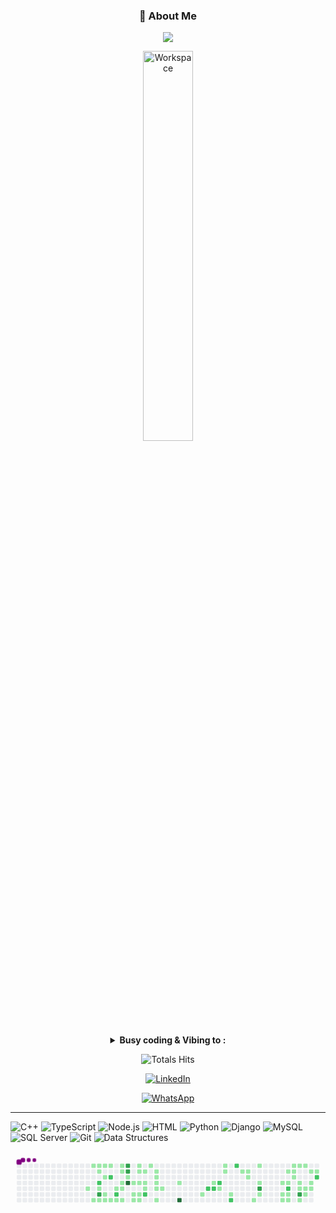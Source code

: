 <div align="center" width="50">
 <summary><h3>🌟 About Me</h3></summary>
<p align="center">
  <img src="https://readme-typing-svg.demolab.com/?lines=Learning+is+a+lifelong+journey.;Mistakes+are+the+seeds+of+growth.;Dream+big,+achieve+bigger!;&font=Fira%20Code&center=true&width=500&height=50&color=00FF7F&vCenter=true&pause=1000&size=24" />
</p>

<img src="https://github.com/SP-XD/SP-XD/blob/main/images/dev-working_rounded.gif?raw=true" alt="Workspace"  width="40%"/><br> 

<details>
<p><strong> <summary>  Busy coding & Vibing to :   </summary> </strong></p>

[![Spotify](https://img.shields.io/badge/-Spotify-1ED760?style=flat&logo=spotify&logoColor=white)](https://open.spotify.com/user/somnathpaul)



</details>

![Totals Hits](https://komarev.com/ghpvc/?username=Ahmed-Gaber00&style=flat&color=orange&label=PROFILE+VIEWS)

[![LinkedIn](https://img.shields.io/badge/-LinkedIn-0A66C2?style=flat&logo=linkedin&logoColor=white&label=)](https://linkedin.com/in/ahmed-gaber-509b88359)

[![WhatsApp](https://img.shields.io/badge/-WhatsApp-25D366?style=flat&logo=whatsapp&logoColor=white)](https://wa.me/201004968716)




</div>







<hr>


![C++](https://img.shields.io/badge/C++-00599C?style=flat&logo=c%2b%2b&logoColor=white)
![TypeScript](https://img.shields.io/badge/TypeScript-007ACC?style=flat&logo=typescript&logoColor=white)
![Node.js](https://img.shields.io/badge/Node.js-339933?style=flat&logo=node.js&logoColor=white)
![HTML](https://img.shields.io/badge/HTML5-E34F26?style=flat&logo=html5&logoColor=white)
![Python](https://img.shields.io/badge/Python-FFD43B?style=flat&logo=python&logoColor=darkgreen)
![Django](https://img.shields.io/badge/Django-092E20?style=flat&logo=django&logoColor=white)
![MySQL](https://img.shields.io/badge/MySQL-4479A1?style=flat&logo=mysql&logoColor=white)
![SQL Server](https://img.shields.io/badge/SQL%20Server-CC2927?style=flat&logo=microsoftsqlserver&logoColor=white)
![Git](https://img.shields.io/badge/GIT-E44C30?style=flat&logo=git&logoColor=white)
![Data Structures](https://img.shields.io/badge/Data%20Structures-important?style=flat&logo=databricks&logoColor=white)



<svg viewBox="-16 -32 880 192" width="880" height="192" xmlns="http://www.w3.org/2000/svg"><desc>Generated with https://github.com/Platane/snk</desc><style>:root{--cb:#1b1f230a;--cs:purple;--ce:#ebedf0;--c0:#ebedf0;--c1:#9be9a8;--c2:#40c463;--c3:#30a14e;--c4:#216e39}.c{shape-rendering:geometricPrecision;fill:var(--ce);stroke-width:1px;stroke:var(--cb);animation:none 37300ms linear infinite;width:12px;height:12px}@keyframes c0{49.59%{fill:var(--c1)}49.61%,100%{fill:var(--ce)}}.c.c0{fill:var(--c1);animation-name:c0}@keyframes c1{3.74%{fill:var(--c1)}3.76%,100%{fill:var(--ce)}}.c.c1{fill:var(--c1);animation-name:c1}@keyframes c2{50.39%{fill:var(--c1)}50.41%,100%{fill:var(--ce)}}.c.c2{fill:var(--c1);animation-name:c2}@keyframes c3{4.01%{fill:var(--c1)}4.03%,100%{fill:var(--ce)}}.c.c3{fill:var(--c1);animation-name:c3}@keyframes c4{55.22%{fill:var(--c1)}55.24%,100%{fill:var(--ce)}}.c.c4{fill:var(--c1);animation-name:c4}@keyframes c5{55.75%{fill:var(--c2)}55.77%,100%{fill:var(--ce)}}.c.c5{fill:var(--c2);animation-name:c5}@keyframes c6{49.05%{fill:var(--c1)}49.07%,100%{fill:var(--ce)}}.c.c6{fill:var(--c1);animation-name:c6}@keyframes c7{85.24%{fill:var(--c3)}85.26%,100%{fill:var(--ce)}}.c.c7{fill:var(--c3);animation-name:c7}@keyframes c8{50.66%{fill:var(--c1)}50.68%,100%{fill:var(--ce)}}.c.c8{fill:var(--c1);animation-name:c8}@keyframes c9{4.28%{fill:var(--c1)}4.3%,100%{fill:var(--ce)}}.c.c9{fill:var(--c1);animation-name:c9}@keyframes ca{54.68%{fill:var(--c1)}54.7%,100%{fill:var(--ce)}}.c.ca{fill:var(--c1);animation-name:ca}@keyframes cb{53.34%{fill:var(--c1)}53.36%,100%{fill:var(--ce)}}.c.cb{fill:var(--c1);animation-name:cb}@keyframes cc{50.93%{fill:var(--c1)}50.95%,100%{fill:var(--ce)}}.c.cc{fill:var(--c1);animation-name:cc}@keyframes cd{4.55%{fill:var(--c1)}4.57%,100%{fill:var(--ce)}}.c.cd{fill:var(--c1);animation-name:cd}@keyframes ce{56.56%{fill:var(--c2)}56.58%,100%{fill:var(--ce)}}.c.ce{fill:var(--c2);animation-name:ce}@keyframes cf{51.2%{fill:var(--c1)}51.22%,100%{fill:var(--ce)}}.c.cf{fill:var(--c1);animation-name:cf}@keyframes cg{48.25%{fill:var(--c1)}48.27%,100%{fill:var(--ce)}}.c.cg{fill:var(--c1);animation-name:cg}@keyframes ch{57.63%{fill:var(--c2)}57.65%,100%{fill:var(--ce)}}.c.ch{fill:var(--c2);animation-name:ch}@keyframes ci{51.46%{fill:var(--c1)}51.48%,100%{fill:var(--ce)}}.c.ci{fill:var(--c1);animation-name:ci}@keyframes cj{5.08%{fill:var(--c1)}5.1%,100%{fill:var(--ce)}}.c.cj{fill:var(--c1);animation-name:cj}@keyframes ck{5.35%{fill:var(--c1)}5.37%,100%{fill:var(--ce)}}.c.ck{fill:var(--c1);animation-name:ck}@keyframes cl{47.71%{fill:var(--c1)}47.73%,100%{fill:var(--ce)}}.c.cl{fill:var(--c1);animation-name:cl}@keyframes cm{47.98%{fill:var(--c1)}48%,100%{fill:var(--ce)}}.c.cm{fill:var(--c1);animation-name:cm}@keyframes cn{51.73%{fill:var(--c1)}51.75%,100%{fill:var(--ce)}}.c.cn{fill:var(--c1);animation-name:cn}@keyframes co{82.56%{fill:var(--c3)}82.58%,100%{fill:var(--ce)}}.c.co{fill:var(--c3);animation-name:co}@keyframes cp{82.3%{fill:var(--c3)}82.32%,100%{fill:var(--ce)}}.c.cp{fill:var(--c3);animation-name:cp}@keyframes cq{5.89%{fill:var(--c1)}5.91%,100%{fill:var(--ce)}}.c.cq{fill:var(--c1);animation-name:cq}@keyframes cr{87.12%{fill:var(--c4)}87.14%,100%{fill:var(--ce)}}.c.cr{fill:var(--c4);animation-name:cr}@keyframes cs{6.42%{fill:var(--c1)}6.44%,100%{fill:var(--ce)}}.c.cs{fill:var(--c1);animation-name:cs}@keyframes ct{12.32%{fill:var(--c1)}12.34%,100%{fill:var(--ce)}}.c.ct{fill:var(--c1);animation-name:ct}@keyframes cu{12.59%{fill:var(--c1)}12.61%,100%{fill:var(--ce)}}.c.cu{fill:var(--c1);animation-name:cu}@keyframes cv{10.18%{fill:var(--c1)}10.2%,100%{fill:var(--ce)}}.c.cv{fill:var(--c1);animation-name:cv}@keyframes cw{10.45%{fill:var(--c1)}10.47%,100%{fill:var(--ce)}}.c.cw{fill:var(--c1);animation-name:cw}@keyframes cx{6.69%{fill:var(--c1)}6.71%,100%{fill:var(--ce)}}.c.cx{fill:var(--c1);animation-name:cx}@keyframes cy{12.05%{fill:var(--c1)}12.07%,100%{fill:var(--ce)}}.c.cy{fill:var(--c1);animation-name:cy}@keyframes cz{12.86%{fill:var(--c1)}12.88%,100%{fill:var(--ce)}}.c.cz{fill:var(--c1);animation-name:cz}@keyframes c10{10.71%{fill:var(--c1)}10.73%,100%{fill:var(--ce)}}.c.c10{fill:var(--c1);animation-name:c10}@keyframes c11{6.96%{fill:var(--c1)}6.98%,100%{fill:var(--ce)}}.c.c11{fill:var(--c1);animation-name:c11}@keyframes c12{7.23%{fill:var(--c1)}7.25%,100%{fill:var(--ce)}}.c.c12{fill:var(--c1);animation-name:c12}@keyframes c13{58.97%{fill:var(--c2)}58.99%,100%{fill:var(--ce)}}.c.c13{fill:var(--c2);animation-name:c13}@keyframes c14{9.64%{fill:var(--c1)}9.66%,100%{fill:var(--ce)}}.c.c14{fill:var(--c1);animation-name:c14}@keyframes c15{9.11%{fill:var(--c1)}9.13%,100%{fill:var(--ce)}}.c.c15{fill:var(--c1);animation-name:c15}@keyframes c16{8.84%{fill:var(--c1)}8.86%,100%{fill:var(--ce)}}.c.c16{fill:var(--c1);animation-name:c16}@keyframes c17{8.57%{fill:var(--c1)}8.59%,100%{fill:var(--ce)}}.c.c17{fill:var(--c1);animation-name:c17}@keyframes c18{7.76%{fill:var(--c1)}7.78%,100%{fill:var(--ce)}}.c.c18{fill:var(--c1);animation-name:c18}@keyframes c19{13.66%{fill:var(--c1)}13.68%,100%{fill:var(--ce)}}.c.c19{fill:var(--c1);animation-name:c19}@keyframes c1a{8.03%{fill:var(--c1)}8.05%,100%{fill:var(--ce)}}.c.c1a{fill:var(--c1);animation-name:c1a}@keyframes c1b{15.54%{fill:var(--c1)}15.56%,100%{fill:var(--ce)}}.c.c1b{fill:var(--c1);animation-name:c1b}@keyframes c1c{90.34%{fill:var(--c4)}90.36%,100%{fill:var(--ce)}}.c.c1c{fill:var(--c4);animation-name:c1c}@keyframes c1d{36.45%{fill:var(--c1)}36.47%,100%{fill:var(--ce)}}.c.c1d{fill:var(--c1);animation-name:c1d}@keyframes c1e{62.19%{fill:var(--c2)}62.21%,100%{fill:var(--ce)}}.c.c1e{fill:var(--c2);animation-name:c1e}@keyframes c1f{17.15%{fill:var(--c1)}17.17%,100%{fill:var(--ce)}}.c.c1f{fill:var(--c1);animation-name:c1f}@keyframes c1g{62.46%{fill:var(--c2)}62.48%,100%{fill:var(--ce)}}.c.c1g{fill:var(--c2);animation-name:c1g}@keyframes c1h{62.99%{fill:var(--c2)}63.01%,100%{fill:var(--ce)}}.c.c1h{fill:var(--c2);animation-name:c1h}@keyframes c1i{35.38%{fill:var(--c1)}35.4%,100%{fill:var(--ce)}}.c.c1i{fill:var(--c1);animation-name:c1i}@keyframes c1j{18.49%{fill:var(--c1)}18.51%,100%{fill:var(--ce)}}.c.c1j{fill:var(--c1);animation-name:c1j}@keyframes c1k{18.22%{fill:var(--c1)}18.24%,100%{fill:var(--ce)}}.c.c1k{fill:var(--c1);animation-name:c1k}@keyframes c1l{34.57%{fill:var(--c1)}34.59%,100%{fill:var(--ce)}}.c.c1l{fill:var(--c1);animation-name:c1l}@keyframes c1m{64.33%{fill:var(--c2)}64.35%,100%{fill:var(--ce)}}.c.c1m{fill:var(--c2);animation-name:c1m}@keyframes c1n{66.21%{fill:var(--c2)}66.23%,100%{fill:var(--ce)}}.c.c1n{fill:var(--c2);animation-name:c1n}@keyframes c1o{19.56%{fill:var(--c1)}19.58%,100%{fill:var(--ce)}}.c.c1o{fill:var(--c1);animation-name:c1o}@keyframes c1p{19.83%{fill:var(--c1)}19.85%,100%{fill:var(--ce)}}.c.c1p{fill:var(--c1);animation-name:c1p}@keyframes c1q{20.1%{fill:var(--c1)}20.12%,100%{fill:var(--ce)}}.c.c1q{fill:var(--c1);animation-name:c1q}@keyframes c1r{33.23%{fill:var(--c1)}33.25%,100%{fill:var(--ce)}}.c.c1r{fill:var(--c1);animation-name:c1r}@keyframes c1s{40.47%{fill:var(--c1)}40.49%,100%{fill:var(--ce)}}.c.c1s{fill:var(--c1);animation-name:c1s}@keyframes c1t{20.9%{fill:var(--c1)}20.92%,100%{fill:var(--ce)}}.c.c1t{fill:var(--c1);animation-name:c1t}@keyframes c1u{75.33%{fill:var(--c3)}75.35%,100%{fill:var(--ce)}}.c.c1u{fill:var(--c3);animation-name:c1u}@keyframes c1v{32.7%{fill:var(--c1)}32.72%,100%{fill:var(--ce)}}.c.c1v{fill:var(--c1);animation-name:c1v}@keyframes c1w{21.97%{fill:var(--c1)}21.99%,100%{fill:var(--ce)}}.c.c1w{fill:var(--c1);animation-name:c1w}@keyframes c1x{28.41%{fill:var(--c1)}28.43%,100%{fill:var(--ce)}}.c.c1x{fill:var(--c1);animation-name:c1x}@keyframes c1y{28.68%{fill:var(--c1)}28.7%,100%{fill:var(--ce)}}.c.c1y{fill:var(--c1);animation-name:c1y}@keyframes c1z{26.53%{fill:var(--c1)}26.55%,100%{fill:var(--ce)}}.c.c1z{fill:var(--c1);animation-name:c1z}@keyframes c20{22.24%{fill:var(--c1)}22.26%,100%{fill:var(--ce)}}.c.c20{fill:var(--c1);animation-name:c20}@keyframes c21{69.7%{fill:var(--c2)}69.72%,100%{fill:var(--ce)}}.c.c21{fill:var(--c2);animation-name:c21}@keyframes c22{28.14%{fill:var(--c1)}28.16%,100%{fill:var(--ce)}}.c.c22{fill:var(--c1);animation-name:c22}@keyframes c23{28.94%{fill:var(--c1)}28.96%,100%{fill:var(--ce)}}.c.c23{fill:var(--c1);animation-name:c23}@keyframes c24{26%{fill:var(--c1)}26.02%,100%{fill:var(--ce)}}.c.c24{fill:var(--c1);animation-name:c24}@keyframes c25{26.26%{fill:var(--c1)}26.28%,100%{fill:var(--ce)}}.c.c25{fill:var(--c1);animation-name:c25}@keyframes c26{27.07%{fill:var(--c1)}27.09%,100%{fill:var(--ce)}}.c.c26{fill:var(--c1);animation-name:c26}@keyframes c27{25.73%{fill:var(--c1)}25.75%,100%{fill:var(--ce)}}.c.c27{fill:var(--c1);animation-name:c27}@keyframes c28{22.78%{fill:var(--c1)}22.8%,100%{fill:var(--ce)}}.c.c28{fill:var(--c1);animation-name:c28}@keyframes c29{23.05%{fill:var(--c1)}23.07%,100%{fill:var(--ce)}}.c.c29{fill:var(--c1);animation-name:c29}@keyframes c2a{73.18%{fill:var(--c3)}73.2%,100%{fill:var(--ce)}}.c.c2a{fill:var(--c3);animation-name:c2a}@keyframes c2b{29.48%{fill:var(--c1)}29.5%,100%{fill:var(--ce)}}.c.c2b{fill:var(--c1);animation-name:c2b}@keyframes c2c{25.46%{fill:var(--c1)}25.48%,100%{fill:var(--ce)}}.c.c2c{fill:var(--c1);animation-name:c2c}@keyframes c2d{23.31%{fill:var(--c1)}23.33%,100%{fill:var(--ce)}}.c.c2d{fill:var(--c1);animation-name:c2d}@keyframes c2e{30.02%{fill:var(--c1)}30.04%,100%{fill:var(--ce)}}.c.c2e{fill:var(--c1);animation-name:c2e}@keyframes c2f{24.39%{fill:var(--c1)}24.41%,100%{fill:var(--ce)}}.c.c2f{fill:var(--c1);animation-name:c2f}@keyframes c2g{23.85%{fill:var(--c1)}23.87%,100%{fill:var(--ce)}}.c.c2g{fill:var(--c1);animation-name:c2g}@keyframes c2h{23.58%{fill:var(--c1)}23.6%,100%{fill:var(--ce)}}.c.c2h{fill:var(--c1);animation-name:c2h}@keyframes c2i{24.65%{fill:var(--c1)}24.67%,100%{fill:var(--ce)}}.c.c2i{fill:var(--c1);animation-name:c2i}@keyframes c2j{71.57%{fill:var(--c2)}71.59%,100%{fill:var(--ce)}}.c.c2j{fill:var(--c2);animation-name:c2j}.u{transform-origin:0 0;transform:scale(0,1);animation:none linear 37300ms infinite}@keyframes u0{3.74%{transform:scale(0.000,1)}3.76%,4.01%{transform:scale(0.014,1)}4.03%,4.28%{transform:scale(0.027,1)}4.3%,4.55%{transform:scale(0.041,1)}4.57%,5.08%{transform:scale(0.054,1)}5.1%,5.35%{transform:scale(0.068,1)}5.37%,5.89%{transform:scale(0.081,1)}5.91%,6.42%{transform:scale(0.095,1)}6.44%,6.69%{transform:scale(0.108,1)}6.71%,6.96%{transform:scale(0.122,1)}6.98%,7.23%{transform:scale(0.135,1)}7.25%,7.76%{transform:scale(0.149,1)}7.78%,8.03%{transform:scale(0.162,1)}8.05%,8.57%{transform:scale(0.176,1)}8.59%,8.84%{transform:scale(0.189,1)}8.86%,9.11%{transform:scale(0.203,1)}9.13%,9.64%{transform:scale(0.216,1)}9.66%,10.18%{transform:scale(0.230,1)}10.2%,10.45%{transform:scale(0.243,1)}10.47%,10.71%{transform:scale(0.257,1)}10.73%,12.05%{transform:scale(0.270,1)}12.07%,12.32%{transform:scale(0.284,1)}12.34%,12.59%{transform:scale(0.297,1)}12.61%,12.86%{transform:scale(0.311,1)}12.88%,13.66%{transform:scale(0.324,1)}13.68%,15.54%{transform:scale(0.338,1)}15.56%,17.15%{transform:scale(0.351,1)}17.17%,18.22%{transform:scale(0.365,1)}18.24%,18.49%{transform:scale(0.378,1)}18.51%,19.56%{transform:scale(0.392,1)}19.58%,19.83%{transform:scale(0.405,1)}19.85%,20.1%{transform:scale(0.419,1)}20.12%,20.9%{transform:scale(0.432,1)}20.92%,21.97%{transform:scale(0.446,1)}21.99%,22.24%{transform:scale(0.459,1)}22.26%,22.78%{transform:scale(0.473,1)}22.8%,23.05%{transform:scale(0.486,1)}23.07%,23.31%{transform:scale(0.500,1)}23.33%,23.58%{transform:scale(0.514,1)}23.6%,23.85%{transform:scale(0.527,1)}23.87%,24.39%{transform:scale(0.541,1)}24.41%,24.65%{transform:scale(0.554,1)}24.67%,25.46%{transform:scale(0.568,1)}25.48%,25.73%{transform:scale(0.581,1)}25.75%,26%{transform:scale(0.595,1)}26.02%,26.26%{transform:scale(0.608,1)}26.28%,26.53%{transform:scale(0.622,1)}26.55%,27.07%{transform:scale(0.635,1)}27.09%,28.14%{transform:scale(0.649,1)}28.16%,28.41%{transform:scale(0.662,1)}28.43%,28.68%{transform:scale(0.676,1)}28.7%,28.94%{transform:scale(0.689,1)}28.96%,29.48%{transform:scale(0.703,1)}29.5%,30.02%{transform:scale(0.716,1)}30.04%,32.7%{transform:scale(0.730,1)}32.72%,33.23%{transform:scale(0.743,1)}33.25%,34.57%{transform:scale(0.757,1)}34.59%,35.38%{transform:scale(0.770,1)}35.4%,36.45%{transform:scale(0.784,1)}36.47%,40.47%{transform:scale(0.797,1)}40.49%,47.71%{transform:scale(0.811,1)}47.73%,47.98%{transform:scale(0.824,1)}48%,48.25%{transform:scale(0.838,1)}48.27%,49.05%{transform:scale(0.851,1)}49.07%,49.59%{transform:scale(0.865,1)}49.61%,50.39%{transform:scale(0.878,1)}50.41%,50.66%{transform:scale(0.892,1)}50.68%,50.93%{transform:scale(0.905,1)}50.95%,51.2%{transform:scale(0.919,1)}51.22%,51.46%{transform:scale(0.932,1)}51.48%,51.73%{transform:scale(0.946,1)}51.75%,53.34%{transform:scale(0.959,1)}53.36%,54.68%{transform:scale(0.973,1)}54.7%,55.22%{transform:scale(0.986,1)}55.24%,100%{transform:scale(1.000,1)}}.u.u0{fill:var(--c1);animation-name:u0;transform-origin:0.0px 0}@keyframes u1{55.75%{transform:scale(0.000,1)}55.77%,56.56%{transform:scale(0.091,1)}56.58%,57.63%{transform:scale(0.182,1)}57.65%,58.97%{transform:scale(0.273,1)}58.99%,62.19%{transform:scale(0.364,1)}62.21%,62.46%{transform:scale(0.455,1)}62.48%,62.99%{transform:scale(0.545,1)}63.01%,64.33%{transform:scale(0.636,1)}64.35%,66.21%{transform:scale(0.727,1)}66.23%,69.7%{transform:scale(0.818,1)}69.72%,71.57%{transform:scale(0.909,1)}71.59%,100%{transform:scale(1.000,1)}}.u.u1{fill:var(--c2);animation-name:u1;transform-origin:682.1px 0}@keyframes u2{73.18%{transform:scale(0.000,1)}73.2%,75.33%{transform:scale(0.200,1)}75.35%,82.3%{transform:scale(0.400,1)}82.32%,82.56%{transform:scale(0.600,1)}82.58%,85.24%{transform:scale(0.800,1)}85.26%,100%{transform:scale(1.000,1)}}.u.u2{fill:var(--c3);animation-name:u2;transform-origin:783.5px 0}@keyframes u3{87.12%{transform:scale(0.000,1)}87.14%,90.34%{transform:scale(0.500,1)}90.36%,100%{transform:scale(1.000,1)}}.u.u3{fill:var(--c4);animation-name:u3;transform-origin:829.6px 0}.s{shape-rendering:geometricPrecision;fill:var(--cs);animation:none linear 37300ms infinite}@keyframes s0{0%,99.73%{transform:translate(0px,-16px)}0.27%{transform:translate(0px,0px)}5.09%{transform:translate(288px,0px)}5.63%,47.45%{transform:translate(288px,32px)}6.17%,46.92%{transform:translate(320px,32px)}6.43%{transform:translate(320px,48px)}6.97%{transform:translate(352px,48px)}7.24%{transform:translate(352px,64px)}8.04%{transform:translate(400px,64px)}8.31%{transform:translate(400px,48px)}8.58%{transform:translate(384px,48px)}9.38%{transform:translate(384px,0px)}10.19%{transform:translate(336px,0px)}10.46%{transform:translate(336px,16px)}10.72%{transform:translate(352px,16px)}10.99%{transform:translate(352px,32px)}11.26%{transform:translate(336px,32px)}12.06%{transform:translate(336px,80px)}12.33%{transform:translate(320px,80px)}12.6%{transform:translate(320px,96px)}14.48%{transform:translate(432px,96px)}14.75%{transform:translate(432px,80px)}15.01%{transform:translate(448px,80px)}15.55%,89.54%{transform:translate(448px,48px)}17.16%,37.53%{transform:translate(544px,48px)}17.43%,37.8%{transform:translate(544px,32px)}17.96%{transform:translate(576px,32px)}18.5%{transform:translate(576px,0px)}18.77%{transform:translate(592px,0px)}19.03%{transform:translate(592px,16px)}19.84%{transform:translate(640px,16px)}20.11%{transform:translate(640px,32px)}20.64%,39.95%{transform:translate(672px,32px)}20.91%{transform:translate(672px,48px)}22.79%{transform:translate(784px,48px)}23.06%{transform:translate(784px,64px)}23.59%{transform:translate(816px,64px)}24.4%{transform:translate(816px,16px)}24.66%{transform:translate(832px,16px)}24.93%{transform:translate(832px,0px)}26.01%{transform:translate(768px,0px)}26.27%{transform:translate(768px,16px)}26.54%{transform:translate(752px,16px)}26.81%{transform:translate(752px,32px)}27.08%{transform:translate(768px,32px)}27.88%,31.1%,73.46%{transform:translate(768px,80px)}28.42%{transform:translate(736px,80px)}28.69%{transform:translate(736px,96px)}29.76%{transform:translate(800px,96px)}30.29%{transform:translate(800px,64px)}30.83%,73.73%{transform:translate(768px,64px)}32.98%{transform:translate(656px,80px)}33.24%{transform:translate(656px,96px)}33.51%{transform:translate(640px,96px)}33.78%{transform:translate(640px,80px)}34.58%{transform:translate(592px,80px)}34.85%{transform:translate(592px,64px)}35.39%,62.73%{transform:translate(560px,64px)}35.66%{transform:translate(560px,80px)}36.46%{transform:translate(512px,80px)}37%{transform:translate(512px,48px)}40.48%{transform:translate(672px,0px)}41.29%{transform:translate(624px,0px)}41.55%{transform:translate(624px,16px)}46.65%{transform:translate(320px,16px)}47.99%,52.28%{transform:translate(288px,64px)}49.6%{transform:translate(192px,64px)}49.87%{transform:translate(192px,80px)}50.13%{transform:translate(208px,80px)}50.4%{transform:translate(208px,96px)}51.74%{transform:translate(288px,96px)}53.08%{transform:translate(240px,64px)}53.35%{transform:translate(240px,80px)}53.62%{transform:translate(256px,80px)}54.16%,56.3%{transform:translate(256px,48px)}54.42%{transform:translate(240px,48px)}54.96%{transform:translate(240px,16px)}55.23%{transform:translate(224px,16px)}55.76%{transform:translate(224px,48px)}56.57%{transform:translate(256px,32px)}56.84%{transform:translate(272px,32px)}57.64%{transform:translate(272px,80px)}61.93%{transform:translate(528px,80px)}62.2%{transform:translate(528px,64px)}63%{transform:translate(560px,48px)}63.54%{transform:translate(592px,48px)}64.34%{transform:translate(592px,96px)}64.61%{transform:translate(608px,96px)}66.22%{transform:translate(608px,0px)}68.63%{transform:translate(752px,0px)}69.71%{transform:translate(752px,64px)}71.05%{transform:translate(832px,64px)}71.58%{transform:translate(832px,32px)}72.39%{transform:translate(784px,32px)}73.19%{transform:translate(784px,80px)}75.34%{transform:translate(672px,64px)}76.14%{transform:translate(672px,16px)}82.31%{transform:translate(304px,16px)}82.57%{transform:translate(304px,0px)}83.91%{transform:translate(224px,0px)}85.25%{transform:translate(224px,80px)}86.6%{transform:translate(304px,80px)}87.13%{transform:translate(304px,48px)}90.35%{transform:translate(448px,96px)}96.78%{transform:translate(64px,96px)}97.32%{transform:translate(64px,64px)}97.59%{transform:translate(48px,64px)}98.93%{transform:translate(48px,-16px)}}.s.s0{transform:translate(0px,-16px);animation-name:s0}@keyframes s1{0%,99.73%{transform:translate(16px,-16px)}0.27%{transform:translate(0px,-16px)}0.54%{transform:translate(0px,0px)}5.36%{transform:translate(288px,0px)}5.9%,47.72%{transform:translate(288px,32px)}6.43%,47.18%{transform:translate(320px,32px)}6.7%{transform:translate(320px,48px)}7.24%{transform:translate(352px,48px)}7.51%{transform:translate(352px,64px)}8.31%{transform:translate(400px,64px)}8.58%{transform:translate(400px,48px)}8.85%{transform:translate(384px,48px)}9.65%{transform:translate(384px,0px)}10.46%{transform:translate(336px,0px)}10.72%{transform:translate(336px,16px)}10.99%{transform:translate(352px,16px)}11.26%{transform:translate(352px,32px)}11.53%{transform:translate(336px,32px)}12.33%{transform:translate(336px,80px)}12.6%{transform:translate(320px,80px)}12.87%{transform:translate(320px,96px)}14.75%{transform:translate(432px,96px)}15.01%{transform:translate(432px,80px)}15.28%{transform:translate(448px,80px)}15.82%,89.81%{transform:translate(448px,48px)}17.43%,37.8%{transform:translate(544px,48px)}17.69%,38.07%{transform:translate(544px,32px)}18.23%{transform:translate(576px,32px)}18.77%{transform:translate(576px,0px)}19.03%{transform:translate(592px,0px)}19.3%{transform:translate(592px,16px)}20.11%{transform:translate(640px,16px)}20.38%{transform:translate(640px,32px)}20.91%,40.21%{transform:translate(672px,32px)}21.18%{transform:translate(672px,48px)}23.06%{transform:translate(784px,48px)}23.32%{transform:translate(784px,64px)}23.86%{transform:translate(816px,64px)}24.66%{transform:translate(816px,16px)}24.93%{transform:translate(832px,16px)}25.2%{transform:translate(832px,0px)}26.27%{transform:translate(768px,0px)}26.54%{transform:translate(768px,16px)}26.81%{transform:translate(752px,16px)}27.08%{transform:translate(752px,32px)}27.35%{transform:translate(768px,32px)}28.15%,31.37%,73.73%{transform:translate(768px,80px)}28.69%{transform:translate(736px,80px)}28.95%{transform:translate(736px,96px)}30.03%{transform:translate(800px,96px)}30.56%{transform:translate(800px,64px)}31.1%,73.99%{transform:translate(768px,64px)}33.24%{transform:translate(656px,80px)}33.51%{transform:translate(656px,96px)}33.78%{transform:translate(640px,96px)}34.05%{transform:translate(640px,80px)}34.85%{transform:translate(592px,80px)}35.12%{transform:translate(592px,64px)}35.66%,63%{transform:translate(560px,64px)}35.92%{transform:translate(560px,80px)}36.73%{transform:translate(512px,80px)}37.27%{transform:translate(512px,48px)}40.75%{transform:translate(672px,0px)}41.55%{transform:translate(624px,0px)}41.82%{transform:translate(624px,16px)}46.92%{transform:translate(320px,16px)}48.26%,52.55%{transform:translate(288px,64px)}49.87%{transform:translate(192px,64px)}50.13%{transform:translate(192px,80px)}50.4%{transform:translate(208px,80px)}50.67%{transform:translate(208px,96px)}52.01%{transform:translate(288px,96px)}53.35%{transform:translate(240px,64px)}53.62%{transform:translate(240px,80px)}53.89%{transform:translate(256px,80px)}54.42%,56.57%{transform:translate(256px,48px)}54.69%{transform:translate(240px,48px)}55.23%{transform:translate(240px,16px)}55.5%{transform:translate(224px,16px)}56.03%{transform:translate(224px,48px)}56.84%{transform:translate(256px,32px)}57.1%{transform:translate(272px,32px)}57.91%{transform:translate(272px,80px)}62.2%{transform:translate(528px,80px)}62.47%{transform:translate(528px,64px)}63.27%{transform:translate(560px,48px)}63.81%{transform:translate(592px,48px)}64.61%{transform:translate(592px,96px)}64.88%{transform:translate(608px,96px)}66.49%{transform:translate(608px,0px)}68.9%{transform:translate(752px,0px)}69.97%{transform:translate(752px,64px)}71.31%{transform:translate(832px,64px)}71.85%{transform:translate(832px,32px)}72.65%{transform:translate(784px,32px)}73.46%{transform:translate(784px,80px)}75.6%{transform:translate(672px,64px)}76.41%{transform:translate(672px,16px)}82.57%{transform:translate(304px,16px)}82.84%{transform:translate(304px,0px)}84.18%{transform:translate(224px,0px)}85.52%{transform:translate(224px,80px)}86.86%{transform:translate(304px,80px)}87.4%{transform:translate(304px,48px)}90.62%{transform:translate(448px,96px)}97.05%{transform:translate(64px,96px)}97.59%{transform:translate(64px,64px)}97.86%{transform:translate(48px,64px)}99.2%{transform:translate(48px,-16px)}}.s.s1{transform:translate(16px,-16px);animation-name:s1}@keyframes s2{0%,99.73%{transform:translate(32px,-16px)}0.54%{transform:translate(0px,-16px)}0.8%{transform:translate(0px,0px)}5.63%{transform:translate(288px,0px)}6.17%,47.99%{transform:translate(288px,32px)}6.7%,47.45%{transform:translate(320px,32px)}6.97%{transform:translate(320px,48px)}7.51%{transform:translate(352px,48px)}7.77%{transform:translate(352px,64px)}8.58%{transform:translate(400px,64px)}8.85%{transform:translate(400px,48px)}9.12%{transform:translate(384px,48px)}9.92%{transform:translate(384px,0px)}10.72%{transform:translate(336px,0px)}10.99%{transform:translate(336px,16px)}11.26%{transform:translate(352px,16px)}11.53%{transform:translate(352px,32px)}11.8%{transform:translate(336px,32px)}12.6%{transform:translate(336px,80px)}12.87%{transform:translate(320px,80px)}13.14%{transform:translate(320px,96px)}15.01%{transform:translate(432px,96px)}15.28%{transform:translate(432px,80px)}15.55%{transform:translate(448px,80px)}16.09%,90.08%{transform:translate(448px,48px)}17.69%,38.07%{transform:translate(544px,48px)}17.96%,38.34%{transform:translate(544px,32px)}18.5%{transform:translate(576px,32px)}19.03%{transform:translate(576px,0px)}19.3%{transform:translate(592px,0px)}19.57%{transform:translate(592px,16px)}20.38%{transform:translate(640px,16px)}20.64%{transform:translate(640px,32px)}21.18%,40.48%{transform:translate(672px,32px)}21.45%{transform:translate(672px,48px)}23.32%{transform:translate(784px,48px)}23.59%{transform:translate(784px,64px)}24.13%{transform:translate(816px,64px)}24.93%{transform:translate(816px,16px)}25.2%{transform:translate(832px,16px)}25.47%{transform:translate(832px,0px)}26.54%{transform:translate(768px,0px)}26.81%{transform:translate(768px,16px)}27.08%{transform:translate(752px,16px)}27.35%{transform:translate(752px,32px)}27.61%{transform:translate(768px,32px)}28.42%,31.64%,73.99%{transform:translate(768px,80px)}28.95%{transform:translate(736px,80px)}29.22%{transform:translate(736px,96px)}30.29%{transform:translate(800px,96px)}30.83%{transform:translate(800px,64px)}31.37%,74.26%{transform:translate(768px,64px)}33.51%{transform:translate(656px,80px)}33.78%{transform:translate(656px,96px)}34.05%{transform:translate(640px,96px)}34.32%{transform:translate(640px,80px)}35.12%{transform:translate(592px,80px)}35.39%{transform:translate(592px,64px)}35.92%,63.27%{transform:translate(560px,64px)}36.19%{transform:translate(560px,80px)}37%{transform:translate(512px,80px)}37.53%{transform:translate(512px,48px)}41.02%{transform:translate(672px,0px)}41.82%{transform:translate(624px,0px)}42.09%{transform:translate(624px,16px)}47.18%{transform:translate(320px,16px)}48.53%,52.82%{transform:translate(288px,64px)}50.13%{transform:translate(192px,64px)}50.4%{transform:translate(192px,80px)}50.67%{transform:translate(208px,80px)}50.94%{transform:translate(208px,96px)}52.28%{transform:translate(288px,96px)}53.62%{transform:translate(240px,64px)}53.89%{transform:translate(240px,80px)}54.16%{transform:translate(256px,80px)}54.69%,56.84%{transform:translate(256px,48px)}54.96%{transform:translate(240px,48px)}55.5%{transform:translate(240px,16px)}55.76%{transform:translate(224px,16px)}56.3%{transform:translate(224px,48px)}57.1%{transform:translate(256px,32px)}57.37%{transform:translate(272px,32px)}58.18%{transform:translate(272px,80px)}62.47%{transform:translate(528px,80px)}62.73%{transform:translate(528px,64px)}63.54%{transform:translate(560px,48px)}64.08%{transform:translate(592px,48px)}64.88%{transform:translate(592px,96px)}65.15%{transform:translate(608px,96px)}66.76%{transform:translate(608px,0px)}69.17%{transform:translate(752px,0px)}70.24%{transform:translate(752px,64px)}71.58%{transform:translate(832px,64px)}72.12%{transform:translate(832px,32px)}72.92%{transform:translate(784px,32px)}73.73%{transform:translate(784px,80px)}75.87%{transform:translate(672px,64px)}76.68%{transform:translate(672px,16px)}82.84%{transform:translate(304px,16px)}83.11%{transform:translate(304px,0px)}84.45%{transform:translate(224px,0px)}85.79%{transform:translate(224px,80px)}87.13%{transform:translate(304px,80px)}87.67%{transform:translate(304px,48px)}90.88%{transform:translate(448px,96px)}97.32%{transform:translate(64px,96px)}97.86%{transform:translate(64px,64px)}98.12%{transform:translate(48px,64px)}99.46%{transform:translate(48px,-16px)}}.s.s2{transform:translate(32px,-16px);animation-name:s2}@keyframes s3{0%,99.73%{transform:translate(48px,-16px)}0.8%{transform:translate(0px,-16px)}1.07%{transform:translate(0px,0px)}5.9%{transform:translate(288px,0px)}6.43%,48.26%{transform:translate(288px,32px)}6.97%,47.72%{transform:translate(320px,32px)}7.24%{transform:translate(320px,48px)}7.77%{transform:translate(352px,48px)}8.04%{transform:translate(352px,64px)}8.85%{transform:translate(400px,64px)}9.12%{transform:translate(400px,48px)}9.38%{transform:translate(384px,48px)}10.19%{transform:translate(384px,0px)}10.99%{transform:translate(336px,0px)}11.26%{transform:translate(336px,16px)}11.53%{transform:translate(352px,16px)}11.8%{transform:translate(352px,32px)}12.06%{transform:translate(336px,32px)}12.87%{transform:translate(336px,80px)}13.14%{transform:translate(320px,80px)}13.4%{transform:translate(320px,96px)}15.28%{transform:translate(432px,96px)}15.55%{transform:translate(432px,80px)}15.82%{transform:translate(448px,80px)}16.35%,90.35%{transform:translate(448px,48px)}17.96%,38.34%{transform:translate(544px,48px)}18.23%,38.61%{transform:translate(544px,32px)}18.77%{transform:translate(576px,32px)}19.3%{transform:translate(576px,0px)}19.57%{transform:translate(592px,0px)}19.84%{transform:translate(592px,16px)}20.64%{transform:translate(640px,16px)}20.91%{transform:translate(640px,32px)}21.45%,40.75%{transform:translate(672px,32px)}21.72%{transform:translate(672px,48px)}23.59%{transform:translate(784px,48px)}23.86%{transform:translate(784px,64px)}24.4%{transform:translate(816px,64px)}25.2%{transform:translate(816px,16px)}25.47%{transform:translate(832px,16px)}25.74%{transform:translate(832px,0px)}26.81%{transform:translate(768px,0px)}27.08%{transform:translate(768px,16px)}27.35%{transform:translate(752px,16px)}27.61%{transform:translate(752px,32px)}27.88%{transform:translate(768px,32px)}28.69%,31.9%,74.26%{transform:translate(768px,80px)}29.22%{transform:translate(736px,80px)}29.49%{transform:translate(736px,96px)}30.56%{transform:translate(800px,96px)}31.1%{transform:translate(800px,64px)}31.64%,74.53%{transform:translate(768px,64px)}33.78%{transform:translate(656px,80px)}34.05%{transform:translate(656px,96px)}34.32%{transform:translate(640px,96px)}34.58%{transform:translate(640px,80px)}35.39%{transform:translate(592px,80px)}35.66%{transform:translate(592px,64px)}36.19%,63.54%{transform:translate(560px,64px)}36.46%{transform:translate(560px,80px)}37.27%{transform:translate(512px,80px)}37.8%{transform:translate(512px,48px)}41.29%{transform:translate(672px,0px)}42.09%{transform:translate(624px,0px)}42.36%{transform:translate(624px,16px)}47.45%{transform:translate(320px,16px)}48.79%,53.08%{transform:translate(288px,64px)}50.4%{transform:translate(192px,64px)}50.67%{transform:translate(192px,80px)}50.94%{transform:translate(208px,80px)}51.21%{transform:translate(208px,96px)}52.55%{transform:translate(288px,96px)}53.89%{transform:translate(240px,64px)}54.16%{transform:translate(240px,80px)}54.42%{transform:translate(256px,80px)}54.96%,57.1%{transform:translate(256px,48px)}55.23%{transform:translate(240px,48px)}55.76%{transform:translate(240px,16px)}56.03%{transform:translate(224px,16px)}56.57%{transform:translate(224px,48px)}57.37%{transform:translate(256px,32px)}57.64%{transform:translate(272px,32px)}58.45%{transform:translate(272px,80px)}62.73%{transform:translate(528px,80px)}63%{transform:translate(528px,64px)}63.81%{transform:translate(560px,48px)}64.34%{transform:translate(592px,48px)}65.15%{transform:translate(592px,96px)}65.42%{transform:translate(608px,96px)}67.02%{transform:translate(608px,0px)}69.44%{transform:translate(752px,0px)}70.51%{transform:translate(752px,64px)}71.85%{transform:translate(832px,64px)}72.39%{transform:translate(832px,32px)}73.19%{transform:translate(784px,32px)}73.99%{transform:translate(784px,80px)}76.14%{transform:translate(672px,64px)}76.94%{transform:translate(672px,16px)}83.11%{transform:translate(304px,16px)}83.38%{transform:translate(304px,0px)}84.72%{transform:translate(224px,0px)}86.06%{transform:translate(224px,80px)}87.4%{transform:translate(304px,80px)}87.94%{transform:translate(304px,48px)}91.15%{transform:translate(448px,96px)}97.59%{transform:translate(64px,96px)}98.12%{transform:translate(64px,64px)}98.39%{transform:translate(48px,64px)}}.s.s3{transform:translate(48px,-16px);animation-name:s3}</style><rect class="c" x="2" y="2" rx="2" ry="2"/><rect class="c" x="2" y="18" rx="2" ry="2"/><rect class="c" x="2" y="34" rx="2" ry="2"/><rect class="c" x="2" y="50" rx="2" ry="2"/><rect class="c" x="2" y="66" rx="2" ry="2"/><rect class="c" x="2" y="82" rx="2" ry="2"/><rect class="c" x="2" y="98" rx="2" ry="2"/><rect class="c" x="18" y="2" rx="2" ry="2"/><rect class="c" x="18" y="18" rx="2" ry="2"/><rect class="c" x="18" y="34" rx="2" ry="2"/><rect class="c" x="18" y="50" rx="2" ry="2"/><rect class="c" x="18" y="66" rx="2" ry="2"/><rect class="c" x="18" y="82" rx="2" ry="2"/><rect class="c" x="18" y="98" rx="2" ry="2"/><rect class="c" x="34" y="2" rx="2" ry="2"/><rect class="c" x="34" y="18" rx="2" ry="2"/><rect class="c" x="34" y="34" rx="2" ry="2"/><rect class="c" x="34" y="50" rx="2" ry="2"/><rect class="c" x="34" y="66" rx="2" ry="2"/><rect class="c" x="34" y="82" rx="2" ry="2"/><rect class="c" x="34" y="98" rx="2" ry="2"/><rect class="c" x="50" y="2" rx="2" ry="2"/><rect class="c" x="50" y="18" rx="2" ry="2"/><rect class="c" x="50" y="34" rx="2" ry="2"/><rect class="c" x="50" y="50" rx="2" ry="2"/><rect class="c" x="50" y="66" rx="2" ry="2"/><rect class="c" x="50" y="82" rx="2" ry="2"/><rect class="c" x="50" y="98" rx="2" ry="2"/><rect class="c" x="66" y="2" rx="2" ry="2"/><rect class="c" x="66" y="18" rx="2" ry="2"/><rect class="c" x="66" y="34" rx="2" ry="2"/><rect class="c" x="66" y="50" rx="2" ry="2"/><rect class="c" x="66" y="66" rx="2" ry="2"/><rect class="c" x="66" y="82" rx="2" ry="2"/><rect class="c" x="66" y="98" rx="2" ry="2"/><rect class="c" x="82" y="2" rx="2" ry="2"/><rect class="c" x="82" y="18" rx="2" ry="2"/><rect class="c" x="82" y="34" rx="2" ry="2"/><rect class="c" x="82" y="50" rx="2" ry="2"/><rect class="c" x="82" y="66" rx="2" ry="2"/><rect class="c" x="82" y="82" rx="2" ry="2"/><rect class="c" x="82" y="98" rx="2" ry="2"/><rect class="c" x="98" y="2" rx="2" ry="2"/><rect class="c" x="98" y="18" rx="2" ry="2"/><rect class="c" x="98" y="34" rx="2" ry="2"/><rect class="c" x="98" y="50" rx="2" ry="2"/><rect class="c" x="98" y="66" rx="2" ry="2"/><rect class="c" x="98" y="82" rx="2" ry="2"/><rect class="c" x="98" y="98" rx="2" ry="2"/><rect class="c" x="114" y="2" rx="2" ry="2"/><rect class="c" x="114" y="18" rx="2" ry="2"/><rect class="c" x="114" y="34" rx="2" ry="2"/><rect class="c" x="114" y="50" rx="2" ry="2"/><rect class="c" x="114" y="66" rx="2" ry="2"/><rect class="c" x="114" y="82" rx="2" ry="2"/><rect class="c" x="114" y="98" rx="2" ry="2"/><rect class="c" x="130" y="2" rx="2" ry="2"/><rect class="c" x="130" y="18" rx="2" ry="2"/><rect class="c" x="130" y="34" rx="2" ry="2"/><rect class="c" x="130" y="50" rx="2" ry="2"/><rect class="c" x="130" y="66" rx="2" ry="2"/><rect class="c" x="130" y="82" rx="2" ry="2"/><rect class="c" x="130" y="98" rx="2" ry="2"/><rect class="c" x="146" y="2" rx="2" ry="2"/><rect class="c" x="146" y="18" rx="2" ry="2"/><rect class="c" x="146" y="34" rx="2" ry="2"/><rect class="c" x="146" y="50" rx="2" ry="2"/><rect class="c" x="146" y="66" rx="2" ry="2"/><rect class="c" x="146" y="82" rx="2" ry="2"/><rect class="c" x="146" y="98" rx="2" ry="2"/><rect class="c" x="162" y="2" rx="2" ry="2"/><rect class="c" x="162" y="18" rx="2" ry="2"/><rect class="c" x="162" y="34" rx="2" ry="2"/><rect class="c" x="162" y="50" rx="2" ry="2"/><rect class="c" x="162" y="66" rx="2" ry="2"/><rect class="c" x="162" y="82" rx="2" ry="2"/><rect class="c" x="162" y="98" rx="2" ry="2"/><rect class="c" x="178" y="2" rx="2" ry="2"/><rect class="c" x="178" y="18" rx="2" ry="2"/><rect class="c" x="178" y="34" rx="2" ry="2"/><rect class="c" x="178" y="50" rx="2" ry="2"/><rect class="c" x="178" y="66" rx="2" ry="2"/><rect class="c" x="178" y="82" rx="2" ry="2"/><rect class="c" x="178" y="98" rx="2" ry="2"/><rect class="c" x="194" y="2" rx="2" ry="2"/><rect class="c" x="194" y="18" rx="2" ry="2"/><rect class="c" x="194" y="34" rx="2" ry="2"/><rect class="c" x="194" y="50" rx="2" ry="2"/><rect class="c c0" x="194" y="66" rx="2" ry="2"/><rect class="c" x="194" y="82" rx="2" ry="2"/><rect class="c" x="194" y="98" rx="2" ry="2"/><rect class="c c1" x="210" y="2" rx="2" ry="2"/><rect class="c" x="210" y="18" rx="2" ry="2"/><rect class="c" x="210" y="34" rx="2" ry="2"/><rect class="c" x="210" y="50" rx="2" ry="2"/><rect class="c" x="210" y="66" rx="2" ry="2"/><rect class="c" x="210" y="82" rx="2" ry="2"/><rect class="c c2" x="210" y="98" rx="2" ry="2"/><rect class="c c3" x="226" y="2" rx="2" ry="2"/><rect class="c c4" x="226" y="18" rx="2" ry="2"/><rect class="c" x="226" y="34" rx="2" ry="2"/><rect class="c c5" x="226" y="50" rx="2" ry="2"/><rect class="c c6" x="226" y="66" rx="2" ry="2"/><rect class="c c7" x="226" y="82" rx="2" ry="2"/><rect class="c c8" x="226" y="98" rx="2" ry="2"/><rect class="c c9" x="242" y="2" rx="2" ry="2"/><rect class="c" x="242" y="18" rx="2" ry="2"/><rect class="c ca" x="242" y="34" rx="2" ry="2"/><rect class="c" x="242" y="50" rx="2" ry="2"/><rect class="c" x="242" y="66" rx="2" ry="2"/><rect class="c cb" x="242" y="82" rx="2" ry="2"/><rect class="c cc" x="242" y="98" rx="2" ry="2"/><rect class="c cd" x="258" y="2" rx="2" ry="2"/><rect class="c" x="258" y="18" rx="2" ry="2"/><rect class="c ce" x="258" y="34" rx="2" ry="2"/><rect class="c" x="258" y="50" rx="2" ry="2"/><rect class="c" x="258" y="66" rx="2" ry="2"/><rect class="c" x="258" y="82" rx="2" ry="2"/><rect class="c cf" x="258" y="98" rx="2" ry="2"/><rect class="c" x="274" y="2" rx="2" ry="2"/><rect class="c" x="274" y="18" rx="2" ry="2"/><rect class="c" x="274" y="34" rx="2" ry="2"/><rect class="c" x="274" y="50" rx="2" ry="2"/><rect class="c cg" x="274" y="66" rx="2" ry="2"/><rect class="c ch" x="274" y="82" rx="2" ry="2"/><rect class="c ci" x="274" y="98" rx="2" ry="2"/><rect class="c cj" x="290" y="2" rx="2" ry="2"/><rect class="c ck" x="290" y="18" rx="2" ry="2"/><rect class="c" x="290" y="34" rx="2" ry="2"/><rect class="c cl" x="290" y="50" rx="2" ry="2"/><rect class="c cm" x="290" y="66" rx="2" ry="2"/><rect class="c" x="290" y="82" rx="2" ry="2"/><rect class="c cn" x="290" y="98" rx="2" ry="2"/><rect class="c co" x="306" y="2" rx="2" ry="2"/><rect class="c cp" x="306" y="18" rx="2" ry="2"/><rect class="c cq" x="306" y="34" rx="2" ry="2"/><rect class="c cr" x="306" y="50" rx="2" ry="2"/><rect class="c" x="306" y="66" rx="2" ry="2"/><rect class="c" x="306" y="82" rx="2" ry="2"/><rect class="c" x="306" y="98" rx="2" ry="2"/><rect class="c" x="322" y="2" rx="2" ry="2"/><rect class="c" x="322" y="18" rx="2" ry="2"/><rect class="c" x="322" y="34" rx="2" ry="2"/><rect class="c cs" x="322" y="50" rx="2" ry="2"/><rect class="c" x="322" y="66" rx="2" ry="2"/><rect class="c ct" x="322" y="82" rx="2" ry="2"/><rect class="c cu" x="322" y="98" rx="2" ry="2"/><rect class="c cv" x="338" y="2" rx="2" ry="2"/><rect class="c cw" x="338" y="18" rx="2" ry="2"/><rect class="c" x="338" y="34" rx="2" ry="2"/><rect class="c cx" x="338" y="50" rx="2" ry="2"/><rect class="c" x="338" y="66" rx="2" ry="2"/><rect class="c cy" x="338" y="82" rx="2" ry="2"/><rect class="c cz" x="338" y="98" rx="2" ry="2"/><rect class="c" x="354" y="2" rx="2" ry="2"/><rect class="c c10" x="354" y="18" rx="2" ry="2"/><rect class="c" x="354" y="34" rx="2" ry="2"/><rect class="c c11" x="354" y="50" rx="2" ry="2"/><rect class="c c12" x="354" y="66" rx="2" ry="2"/><rect class="c c13" x="354" y="82" rx="2" ry="2"/><rect class="c" x="354" y="98" rx="2" ry="2"/><rect class="c c14" x="370" y="2" rx="2" ry="2"/><rect class="c" x="370" y="18" rx="2" ry="2"/><rect class="c" x="370" y="34" rx="2" ry="2"/><rect class="c" x="370" y="50" rx="2" ry="2"/><rect class="c" x="370" y="66" rx="2" ry="2"/><rect class="c" x="370" y="82" rx="2" ry="2"/><rect class="c" x="370" y="98" rx="2" ry="2"/><rect class="c" x="386" y="2" rx="2" ry="2"/><rect class="c c15" x="386" y="18" rx="2" ry="2"/><rect class="c c16" x="386" y="34" rx="2" ry="2"/><rect class="c c17" x="386" y="50" rx="2" ry="2"/><rect class="c c18" x="386" y="66" rx="2" ry="2"/><rect class="c" x="386" y="82" rx="2" ry="2"/><rect class="c c19" x="386" y="98" rx="2" ry="2"/><rect class="c" x="402" y="2" rx="2" ry="2"/><rect class="c" x="402" y="18" rx="2" ry="2"/><rect class="c" x="402" y="34" rx="2" ry="2"/><rect class="c" x="402" y="50" rx="2" ry="2"/><rect class="c c1a" x="402" y="66" rx="2" ry="2"/><rect class="c" x="402" y="82" rx="2" ry="2"/><rect class="c" x="402" y="98" rx="2" ry="2"/><rect class="c" x="418" y="2" rx="2" ry="2"/><rect class="c" x="418" y="18" rx="2" ry="2"/><rect class="c" x="418" y="34" rx="2" ry="2"/><rect class="c" x="418" y="50" rx="2" ry="2"/><rect class="c" x="418" y="66" rx="2" ry="2"/><rect class="c" x="418" y="82" rx="2" ry="2"/><rect class="c" x="418" y="98" rx="2" ry="2"/><rect class="c" x="434" y="2" rx="2" ry="2"/><rect class="c" x="434" y="18" rx="2" ry="2"/><rect class="c" x="434" y="34" rx="2" ry="2"/><rect class="c" x="434" y="50" rx="2" ry="2"/><rect class="c" x="434" y="66" rx="2" ry="2"/><rect class="c" x="434" y="82" rx="2" ry="2"/><rect class="c" x="434" y="98" rx="2" ry="2"/><rect class="c" x="450" y="2" rx="2" ry="2"/><rect class="c" x="450" y="18" rx="2" ry="2"/><rect class="c" x="450" y="34" rx="2" ry="2"/><rect class="c c1b" x="450" y="50" rx="2" ry="2"/><rect class="c" x="450" y="66" rx="2" ry="2"/><rect class="c" x="450" y="82" rx="2" ry="2"/><rect class="c c1c" x="450" y="98" rx="2" ry="2"/><rect class="c" x="466" y="2" rx="2" ry="2"/><rect class="c" x="466" y="18" rx="2" ry="2"/><rect class="c" x="466" y="34" rx="2" ry="2"/><rect class="c" x="466" y="50" rx="2" ry="2"/><rect class="c" x="466" y="66" rx="2" ry="2"/><rect class="c" x="466" y="82" rx="2" ry="2"/><rect class="c" x="466" y="98" rx="2" ry="2"/><rect class="c" x="482" y="2" rx="2" ry="2"/><rect class="c" x="482" y="18" rx="2" ry="2"/><rect class="c" x="482" y="34" rx="2" ry="2"/><rect class="c" x="482" y="50" rx="2" ry="2"/><rect class="c" x="482" y="66" rx="2" ry="2"/><rect class="c" x="482" y="82" rx="2" ry="2"/><rect class="c" x="482" y="98" rx="2" ry="2"/><rect class="c" x="498" y="2" rx="2" ry="2"/><rect class="c" x="498" y="18" rx="2" ry="2"/><rect class="c" x="498" y="34" rx="2" ry="2"/><rect class="c" x="498" y="50" rx="2" ry="2"/><rect class="c" x="498" y="66" rx="2" ry="2"/><rect class="c" x="498" y="82" rx="2" ry="2"/><rect class="c" x="498" y="98" rx="2" ry="2"/><rect class="c" x="514" y="2" rx="2" ry="2"/><rect class="c" x="514" y="18" rx="2" ry="2"/><rect class="c" x="514" y="34" rx="2" ry="2"/><rect class="c" x="514" y="50" rx="2" ry="2"/><rect class="c" x="514" y="66" rx="2" ry="2"/><rect class="c c1d" x="514" y="82" rx="2" ry="2"/><rect class="c" x="514" y="98" rx="2" ry="2"/><rect class="c" x="530" y="2" rx="2" ry="2"/><rect class="c" x="530" y="18" rx="2" ry="2"/><rect class="c" x="530" y="34" rx="2" ry="2"/><rect class="c" x="530" y="50" rx="2" ry="2"/><rect class="c c1e" x="530" y="66" rx="2" ry="2"/><rect class="c" x="530" y="82" rx="2" ry="2"/><rect class="c" x="530" y="98" rx="2" ry="2"/><rect class="c" x="546" y="2" rx="2" ry="2"/><rect class="c" x="546" y="18" rx="2" ry="2"/><rect class="c" x="546" y="34" rx="2" ry="2"/><rect class="c c1f" x="546" y="50" rx="2" ry="2"/><rect class="c c1g" x="546" y="66" rx="2" ry="2"/><rect class="c" x="546" y="82" rx="2" ry="2"/><rect class="c" x="546" y="98" rx="2" ry="2"/><rect class="c" x="562" y="2" rx="2" ry="2"/><rect class="c" x="562" y="18" rx="2" ry="2"/><rect class="c" x="562" y="34" rx="2" ry="2"/><rect class="c c1h" x="562" y="50" rx="2" ry="2"/><rect class="c c1i" x="562" y="66" rx="2" ry="2"/><rect class="c" x="562" y="82" rx="2" ry="2"/><rect class="c" x="562" y="98" rx="2" ry="2"/><rect class="c c1j" x="578" y="2" rx="2" ry="2"/><rect class="c c1k" x="578" y="18" rx="2" ry="2"/><rect class="c" x="578" y="34" rx="2" ry="2"/><rect class="c" x="578" y="50" rx="2" ry="2"/><rect class="c" x="578" y="66" rx="2" ry="2"/><rect class="c" x="578" y="82" rx="2" ry="2"/><rect class="c" x="578" y="98" rx="2" ry="2"/><rect class="c" x="594" y="2" rx="2" ry="2"/><rect class="c" x="594" y="18" rx="2" ry="2"/><rect class="c" x="594" y="34" rx="2" ry="2"/><rect class="c" x="594" y="50" rx="2" ry="2"/><rect class="c" x="594" y="66" rx="2" ry="2"/><rect class="c c1l" x="594" y="82" rx="2" ry="2"/><rect class="c c1m" x="594" y="98" rx="2" ry="2"/><rect class="c c1n" x="610" y="2" rx="2" ry="2"/><rect class="c" x="610" y="18" rx="2" ry="2"/><rect class="c" x="610" y="34" rx="2" ry="2"/><rect class="c" x="610" y="50" rx="2" ry="2"/><rect class="c" x="610" y="66" rx="2" ry="2"/><rect class="c" x="610" y="82" rx="2" ry="2"/><rect class="c" x="610" y="98" rx="2" ry="2"/><rect class="c" x="626" y="2" rx="2" ry="2"/><rect class="c c1o" x="626" y="18" rx="2" ry="2"/><rect class="c" x="626" y="34" rx="2" ry="2"/><rect class="c" x="626" y="50" rx="2" ry="2"/><rect class="c" x="626" y="66" rx="2" ry="2"/><rect class="c" x="626" y="82" rx="2" ry="2"/><rect class="c" x="626" y="98" rx="2" ry="2"/><rect class="c" x="642" y="2" rx="2" ry="2"/><rect class="c c1p" x="642" y="18" rx="2" ry="2"/><rect class="c c1q" x="642" y="34" rx="2" ry="2"/><rect class="c" x="642" y="50" rx="2" ry="2"/><rect class="c" x="642" y="66" rx="2" ry="2"/><rect class="c" x="642" y="82" rx="2" ry="2"/><rect class="c" x="642" y="98" rx="2" ry="2"/><rect class="c" x="658" y="2" rx="2" ry="2"/><rect class="c" x="658" y="18" rx="2" ry="2"/><rect class="c" x="658" y="34" rx="2" ry="2"/><rect class="c" x="658" y="50" rx="2" ry="2"/><rect class="c" x="658" y="66" rx="2" ry="2"/><rect class="c" x="658" y="82" rx="2" ry="2"/><rect class="c c1r" x="658" y="98" rx="2" ry="2"/><rect class="c c1s" x="674" y="2" rx="2" ry="2"/><rect class="c" x="674" y="18" rx="2" ry="2"/><rect class="c" x="674" y="34" rx="2" ry="2"/><rect class="c c1t" x="674" y="50" rx="2" ry="2"/><rect class="c c1u" x="674" y="66" rx="2" ry="2"/><rect class="c c1v" x="674" y="82" rx="2" ry="2"/><rect class="c" x="674" y="98" rx="2" ry="2"/><rect class="c" x="690" y="2" rx="2" ry="2"/><rect class="c" x="690" y="18" rx="2" ry="2"/><rect class="c" x="690" y="34" rx="2" ry="2"/><rect class="c" x="690" y="50" rx="2" ry="2"/><rect class="c" x="690" y="66" rx="2" ry="2"/><rect class="c" x="690" y="82" rx="2" ry="2"/><rect class="c" x="690" y="98" rx="2" ry="2"/><rect class="c" x="706" y="2" rx="2" ry="2"/><rect class="c" x="706" y="18" rx="2" ry="2"/><rect class="c" x="706" y="34" rx="2" ry="2"/><rect class="c" x="706" y="50" rx="2" ry="2"/><rect class="c" x="706" y="66" rx="2" ry="2"/><rect class="c" x="706" y="82" rx="2" ry="2"/><rect class="c" x="706" y="98" rx="2" ry="2"/><rect class="c" x="722" y="2" rx="2" ry="2"/><rect class="c" x="722" y="18" rx="2" ry="2"/><rect class="c" x="722" y="34" rx="2" ry="2"/><rect class="c" x="722" y="50" rx="2" ry="2"/><rect class="c" x="722" y="66" rx="2" ry="2"/><rect class="c" x="722" y="82" rx="2" ry="2"/><rect class="c" x="722" y="98" rx="2" ry="2"/><rect class="c" x="738" y="2" rx="2" ry="2"/><rect class="c" x="738" y="18" rx="2" ry="2"/><rect class="c" x="738" y="34" rx="2" ry="2"/><rect class="c c1w" x="738" y="50" rx="2" ry="2"/><rect class="c" x="738" y="66" rx="2" ry="2"/><rect class="c c1x" x="738" y="82" rx="2" ry="2"/><rect class="c c1y" x="738" y="98" rx="2" ry="2"/><rect class="c" x="754" y="2" rx="2" ry="2"/><rect class="c c1z" x="754" y="18" rx="2" ry="2"/><rect class="c" x="754" y="34" rx="2" ry="2"/><rect class="c c20" x="754" y="50" rx="2" ry="2"/><rect class="c c21" x="754" y="66" rx="2" ry="2"/><rect class="c c22" x="754" y="82" rx="2" ry="2"/><rect class="c c23" x="754" y="98" rx="2" ry="2"/><rect class="c c24" x="770" y="2" rx="2" ry="2"/><rect class="c c25" x="770" y="18" rx="2" ry="2"/><rect class="c c26" x="770" y="34" rx="2" ry="2"/><rect class="c" x="770" y="50" rx="2" ry="2"/><rect class="c" x="770" y="66" rx="2" ry="2"/><rect class="c" x="770" y="82" rx="2" ry="2"/><rect class="c" x="770" y="98" rx="2" ry="2"/><rect class="c c27" x="786" y="2" rx="2" ry="2"/><rect class="c" x="786" y="18" rx="2" ry="2"/><rect class="c" x="786" y="34" rx="2" ry="2"/><rect class="c c28" x="786" y="50" rx="2" ry="2"/><rect class="c c29" x="786" y="66" rx="2" ry="2"/><rect class="c c2a" x="786" y="82" rx="2" ry="2"/><rect class="c c2b" x="786" y="98" rx="2" ry="2"/><rect class="c c2c" x="802" y="2" rx="2" ry="2"/><rect class="c" x="802" y="18" rx="2" ry="2"/><rect class="c" x="802" y="34" rx="2" ry="2"/><rect class="c" x="802" y="50" rx="2" ry="2"/><rect class="c c2d" x="802" y="66" rx="2" ry="2"/><rect class="c c2e" x="802" y="82" rx="2" ry="2"/><rect class="c" x="802" y="98" rx="2" ry="2"/><rect class="c" x="818" y="2" rx="2" ry="2"/><rect class="c c2f" x="818" y="18" rx="2" ry="2"/><rect class="c" x="818" y="34" rx="2" ry="2"/><rect class="c c2g" x="818" y="50" rx="2" ry="2"/><rect class="c c2h" x="818" y="66" rx="2" ry="2"/><rect class="c" x="818" y="82" rx="2" ry="2"/><rect class="c" x="818" y="98" rx="2" ry="2"/><rect class="c" x="834" y="2" rx="2" ry="2"/><rect class="c c2i" x="834" y="18" rx="2" ry="2"/><rect class="c c2j" x="834" y="34" rx="2" ry="2"/><rect class="u u0" height="12" width="682.7" x="0.0" y="144"/><rect class="u u1" height="12" width="102.0" x="682.1" y="144"/><rect class="u u2" height="12" width="46.7" x="783.5" y="144"/><rect class="u u3" height="12" width="19.0" x="829.6" y="144"/><rect class="s s0" x="0.8" y="0.8" width="14.4" height="14.4" rx="4.5" ry="4.5"/><rect class="s s1" x="1.8" y="1.8" width="12.3" height="12.3" rx="4.1" ry="4.1"/><rect class="s s2" x="2.6" y="2.6" width="10.8" height="10.8" rx="3.6" ry="3.6"/><rect class="s s3" x="3.0" y="3.0" width="9.9" height="9.9" rx="3.3" ry="3.3"/></svg>



<!--
```dart
// tools_I_use organized

class About extends Me { 
  const myTools = {  
    "ProgrammingLanguages" : { "JavaScript", "TypeScript", "Python" },
    "BackEnd" : { "Node.js" },
    "Database" : { "MySQL", "SQL Server" },
    "Frontend" : { "HTML", "CSS" },
    "Tools" : { "Git", "Linux", "VS Code", "Data Structures" }
  };
}
